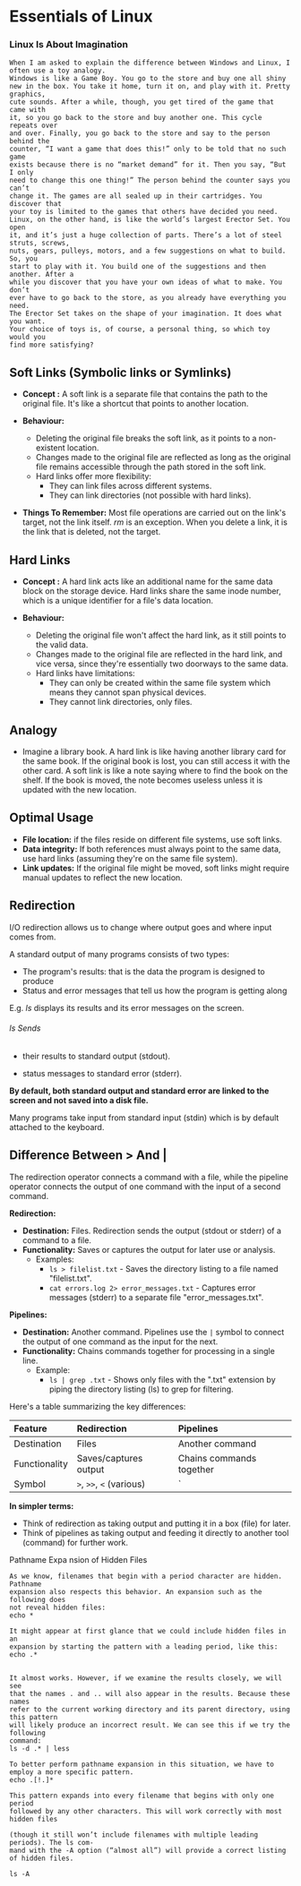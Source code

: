 # Essentials of Linux

### Linux Is About Imagination

```
When I am asked to explain the difference between Windows and Linux, I
often use a toy analogy.
Windows is like a Game Boy. You go to the store and buy one all shiny
new in the box. You take it home, turn it on, and play with it. Pretty graphics,
cute sounds. After a while, though, you get tired of the game that came with
it, so you go back to the store and buy another one. This cycle repeats over
and over. Finally, you go back to the store and say to the person behind the
counter, “I want a game that does this!” only to be told that no such game
exists because there is no “market demand” for it. Then you say, “But I only
need to change this one thing!” The person behind the counter says you can’t
change it. The games are all sealed up in their cartridges. You discover that
your toy is limited to the games that others have decided you need.
Linux, on the other hand, is like the world’s largest Erector Set. You open
it, and it’s just a huge collection of parts. There’s a lot of steel struts, screws,
nuts, gears, pulleys, motors, and a few suggestions on what to build. So, you
start to play with it. You build one of the suggestions and then another. After a
while you discover that you have your own ideas of what to make. You don’t
ever have to go back to the store, as you already have everything you need.
The Erector Set takes on the shape of your imagination. It does what you want.
Your choice of toys is, of course, a personal thing, so which toy would you
find more satisfying?
```



## Soft Links (Symbolic links or Symlinks)

- **Concept :**  A soft link is a separate file that contains the path to the original file. It's like a shortcut that points to another location.
- **Behaviour:**
  - Deleting the original file breaks the soft link, as it points to a non-existent location.
  - Changes made to the original file are reflected as long as the original file remains accessible through the path stored in the soft link.
  - Hard links offer more flexibility:
    - They can link files across different systems.
    - They can link directories (not possible with hard links).

- **Things To Remember:**  Most file operations are carried out on the link's target, not the link itself. *rm* is an exception. When you delete a link, it is the link that is deleted, not the target.



## Hard Links

- **Concept :**  A hard link acts like an additional name for the same data block on the storage device. Hard links share the same inode number, which is a unique identifier for a file's data location.

- **Behaviour:**
  - Deleting the original file won't affect the hard link, as it still points to the valid data.
  - Changes made to the original file are reflected in the hard link, and vice versa, since they're essentially two doorways to the same data.
  - Hard links have limitations:
    - They can only be created within the same file system which means they cannot span physical devices.
    - They cannot link directories, only files.



## Analogy

- Imagine a library book. A hard link is like having another library card for the same book. If the original book is lost, you can still access it with the other card. A soft link is like a note saying where to find the book on the shelf. If the book is moved, the note becomes useless unless it is updated with the new location.



## Optimal Usage

- **File location:** if the files reside on different file systems, use soft links.
- **Data integrity:** If both references must always point to the same data, use hard links (assuming they're on the same file system).
- **Link updates:** If the original file might be moved, soft links might require manual updates to reflect the new location.



## Redirection

I/O redirection allows us to change where output goes and where input comes from.



A standard output of many programs consists of two types:

- The program's results: that is the data the program is designed to produce
- Status and error messages that tell us how the program is getting along



E.g. *ls* displays its results and its error messages on the screen.

###### ls Sends

- their results to standard output (stdout).

- status messages to standard error (stderr).

**By default, both standard output and standard error are linked to the screen and not saved into a disk file.**

Many programs take input from standard input (stdin) which is by default attached to the keyboard.



## Difference Between > And |

The redirection operator connects a command with a file, while the pipeline operator connects the output of one command with the input of a second command.

**Redirection:**

- **Destination:** Files. Redirection sends the output (stdout or stderr) of a command to a file.
- **Functionality:** Saves or captures the output for later use or analysis.
  - Examples:
    - `ls > filelist.txt` - Saves the directory listing to a file named "filelist.txt".
    - `cat errors.log 2> error_messages.txt` - Captures error messages (stderr) to a separate file "error_messages.txt".

**Pipelines:**

- **Destination:** Another command. Pipelines use the `|` symbol to connect the output of one command as the input for the next.
- **Functionality:** Chains commands together for processing in a single line.
  - Example:
    - `ls | grep .txt` - Shows only files with the ".txt" extension by piping the directory listing (ls) to grep for filtering.

Here's a table summarizing the key differences:

| Feature       | Redirection              | Pipelines                |
| :------------ | :----------------------- | :----------------------- |
| Destination   | Files                    | Another command          |
| Functionality | Saves/captures output    | Chains commands together |
| Symbol        | `>`, `>>`, `<` (various) | `                        |

**In simpler terms:**

- Think of redirection as taking output and putting it in a box (file) for later.
- Think of pipelines as taking output and feeding it directly to another tool (command) for further work.



Pathname Expa nsion of Hidden Files

```
As we know, filenames that begin with a period character are hidden. Pathname
expansion also respects this behavior. An expansion such as the following does
not reveal hidden files:
echo * 

It might appear at first glance that we could include hidden files in an
expansion by starting the pattern with a leading period, like this:
echo .*


It almost works. However, if we examine the results closely, we will see
that the names . and .. will also appear in the results. Because these names
refer to the current working directory and its parent directory, using this pattern
will likely produce an incorrect result. We can see this if we try the following
command:
ls -d .* | less

To better perform pathname expansion in this situation, we have to
employ a more specific pattern.
echo .[!.]*

This pattern expands into every filename that begins with only one period
followed by any other characters. This will work correctly with most hidden files

(though it still won’t include filenames with multiple leading periods). The ls com-
mand with the -A option (“almost all”) will provide a correct listing of hidden files.

ls -A
```


